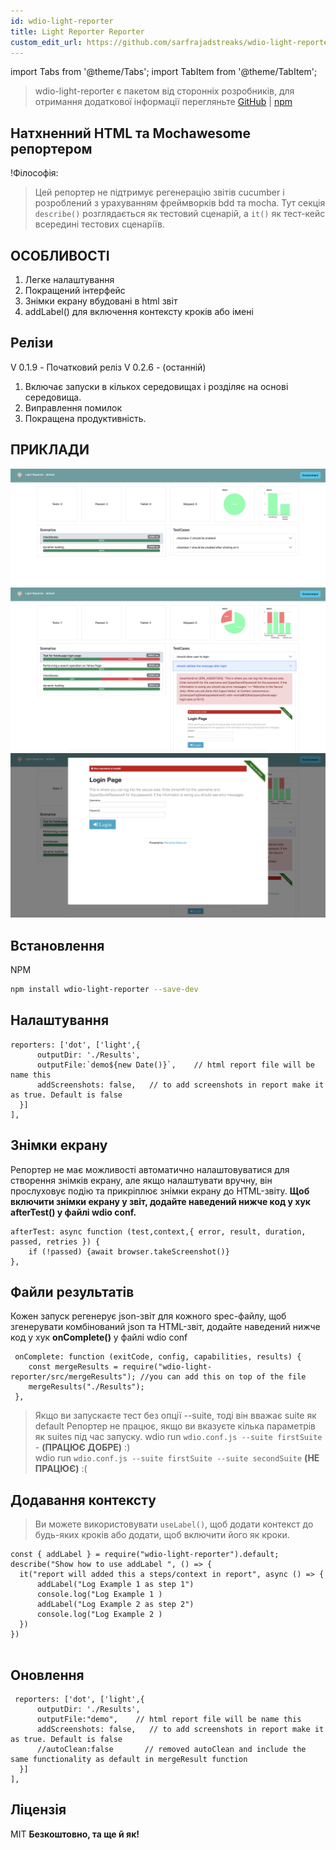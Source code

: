 ```yaml
---
id: wdio-light-reporter
title: Light Reporter Reporter
custom_edit_url: https://github.com/sarfrajadstreaks/wdio-light-reporter/edit/main/README.md
---
```


import Tabs from '@theme/Tabs';
import TabItem from '@theme/TabItem';

> wdio-light-reporter є пакетом від сторонніх розробників, для отримання додаткової інформації перегляньте [GitHub](https://github.com/sarfrajadstreaks/wdio-light-reporter) | [npm](https://www.npmjs.com/package/wdio-light-reporter)

## Натхненний HTML та Mochawesome репортером

!Філософія:

> Цей репортер не підтримує регенерацію звітів cucumber і розроблений з урахуванням фреймворків bdd та mocha.
> Тут секція `describe()` розглядається як тестовий сценарій, а `it()` як тест-кейс всередині тестових сценаріїв.

## ОСОБЛИВОСТІ

1. Легке налаштування
2. Покращений інтерфейс
3. Знімки екрану вбудовані в html звіт
4. addLabel() для включення контексту кроків або імені


## Релізи
V 0.1.9 - Початковий реліз
V 0.2.6 - (останній)
  1. Включає запуски в кількох середовищах і розділяє на основі середовища.
  2. Виправлення помилок
  3. Покращена продуктивність.


## ПРИКЛАДИ

![Example](https://github.com/sarfrajadstreaks/wdio-light-reporter/blob/main/./ReadME/example_1.png)
![Example](https://github.com/sarfrajadstreaks/wdio-light-reporter/blob/main/./ReadME/example_2.png)
![Example](https://github.com/sarfrajadstreaks/wdio-light-reporter/blob/main/./ReadME/example_3.png)

## Встановлення

NPM

```sh
npm install wdio-light-reporter --save-dev
```

## Налаштування

```
reporters: ['dot', ['light',{
      outputDir: './Results',
      outputFile:`demo${new Date()}`,    // html report file will be name this 
      addScreenshots: false,   // to add screenshots in report make it as true. Default is false
  }]
],
```

## Знімки екрану

Репортер не має можливості автоматично налаштовуватися для створення знімків екрану, але якщо налаштувати вручну, він прослуховує подію та прикріплює знімки екрану до HTML-звіту.
**Щоб включити знімки екрану у звіт, додайте наведений нижче код у хук afterTest() у файлі wdio conf.**

```
afterTest: async function (test,context,{ error, result, duration, passed, retries }) {
    if (!passed) {await browser.takeScreenshot()}
},
```

## Файли результатів

Кожен запуск регенерує json-звіт для кожного spec-файлу, щоб згенерувати комбінований json та HTML-звіт, додайте наведений нижче код у хук **onComplete()** у файлі wdio conf

```
 onComplete: function (exitCode, config, capabilities, results) {
    const mergeResults = require("wdio-light-reporter/src/mergeResults"); //you can add this on top of the file
    mergeResults("./Results");
 },
```

> Якщо ви запускаєте тест без опції --suite, тоді він вважає suite як default
> Репортер не працює, якщо ви вказуєте кілька параметрів як suites під час запуску.
> wdio run `wdio.conf.js --suite firstSuite` - **(ПРАЦЮЄ ДОБРЕ)** :)  
>  wdio run `wdio.conf.js --suite firstSuite --suite secondSuite` **(НЕ ПРАЦЮЄ)** :(

## Додавання контексту

> Ви можете використовувати `useLabel()`, щоб додати контекст до будь-яких кроків або додати, щоб включити його як кроки.

```
const { addLabel } = require("wdio-light-reporter").default;
describe("Show how to use addLabel ", () => {
  it("report will added this a steps/context in report", async () => {
      addLabel("Log Example 1 as step 1")
      console.log("Log Example 1 )
      addLabel("Log Example 2 as step 2")
      console.log("Log Example 2 )
  })
})


```
## Оновлення
```
 reporters: ['dot', ['light',{
      outputDir: './Results',
      outputFile:"demo",    // html report file will be name this 
      addScreenshots: false,   // to add screenshots in report make it as true. Default is false
      //autoClean:false       // removed autoClean and include the same functionality as default in mergeResult function
  }]
],
```
## Ліцензія

MIT
**Безкоштовно, та ще й як!**